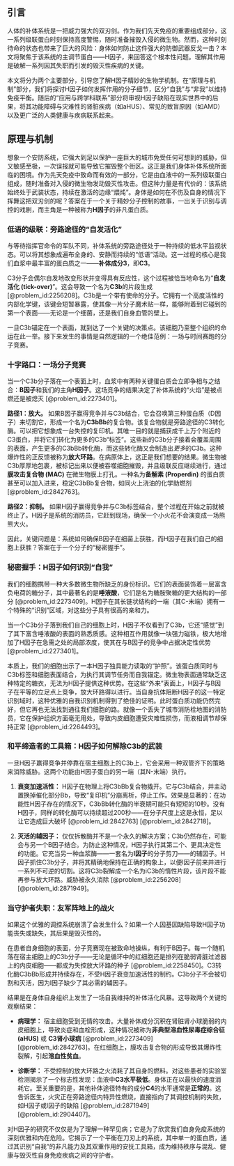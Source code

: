 ## 引言
人体的补体系统是一把威力强大的双刃剑。作为我们先天免疫的重要组成部分，这一系列级联蛋白时刻保持高度警惕，随时准备摧毁入侵的微生物。然而，这种时刻待命的状态也带来了巨大的风险：身体如何防止这件强大的防御武器反戈一击？本文将聚焦于该系统的主调节蛋白——H因子，来回答这个根本性问题。理解其作用是破解一系列因其失职而引发的毁灭性疾病的关键。

本文将分为两个主要部分，引导您了解H因子精妙的生物学机制。在“原理与机制”部分，我们将探讨H因子如何发挥作用的分子细节，区分“自我”与“非我”以维持免疫平衡。随后的“应用与跨学科联系”部分将审视H因子缺陷在现实世界中的后果，将其功能障碍与灾难性的肾脏疾病（如aHUS）、常见的致盲原因（如AMD）以及更广泛的人类健康与疾病联系起来。

## 原理与机制

想象一个安防系统，它强大到足以保护一座巨大的城市免受任何可想到的威胁，但又敏感至极，一次误报就可能导致它摧毁整个街区。这正是我们身体补体系统所面临的困境。作为先天免疫中致命而有效的一部分，它是由血液中的一系列级联蛋白组成，随时准备对入侵的微生物发动毁灭性攻击。但这种力量是有代价的：该系统始终处于武装状态，持续在激活的边缘“煨炖”。身体是如何在不伤及自身的情况下挥舞这把双刃剑的呢？答案在于一个关于精妙分子控制的故事，一出关于识别与调控的戏剧，而主角是一种被称为**H因子**的非凡蛋白质。

### 低语的级联：旁路途径的“自发活化”

与等待指挥官命令的军队不同，补体系统的旁路途径处于一种持续的低水平监视状态。可以将其想象成遍布全身的、安静而持续的“低语”活动。这一过程的核心是我们血浆中最丰富的蛋白质之一——**补体成分3**，即**C3**。

C3分子会偶尔自发地改变形状并变得具有反应性，这个过程被恰当地命名为“**自发活化 (tick-over)**”。这会导致一个名为**C3b**的片段生成 [@problem_id:2256208]。C3b是一个带有使命的分子。它拥有一个高度活性的内部化学键，该键会短暂暴露，使其像一片分子魔术贴一样，能够附着到它碰到的第一个表面——无论是一个细菌，还是我们自身血管的壁上。

一旦C3b锚定在一个表面，就到达了一个关键的决策点。该细胞乃至整个组织的命运在此一举。接下来发生的事情是自然逻辑的一个绝佳范例：一场与时间赛跑的分子竞赛。

### 十字路口：一场分子竞赛

当一个C3b分子落在一个表面上时，血浆中有两种关键蛋白质会立即争相与之结合：**B因子**和我们的主角**H因子**。这场竞争的结果决定了补体系统的“火焰”是被点燃还是被熄灭 [@problem_id:2273401]。

**路径1：放大。** 如果B因子赢得竞争并与C3b结合，它会召唤第三种蛋白质（D因子）来切割它，形成一个名为**C3bBb**的复合物。该复合物就是旁路途径的C3转化酶。可以把它想象成一台失控的复印机。其唯一目的就是捕获成千上万个附近的C3蛋白，并将它们转化为更多的C3b“标签”。这些新的C3b分子接着会覆盖周围的表面，产生更多的C3bBb转化酶，而这些转化酶又会制造出*更多*的C3b。这种爆炸性的正反馈被称为**放大环路**。在病原体上，这正是我们想要的结果。微生物被C3b厚厚地包裹，被标记出来以便被吞噬细胞摧毁，并且级联反应继续进行，通过**膜攻击复合物 (MAC)** 在微生物膜上打孔。一种名为**备解素 (Properdin)** 的蛋白质甚至可以加入进来，稳定C3bBb复合物，如同火上浇油的化学助燃剂 [@problem_id:2842763]。

**路径2：抑制。** 如果H因子赢得竞争并与C3b标签结合，整个过程在开始之前就被终止了。H因子是系统的消防员，它赶到现场，确保一个小火花不会演变成一场熊熊大火。

因此，关键问题是：系统如何确保B因子在细菌上获胜，而H因子在我们自己的细胞上获胜？答案在于一个分子的“秘密握手”。

### 秘密握手：H因子如何识别“自我”

我们的细胞携带一种大多数微生物所缺乏的身份标识。它们的表面装饰着一层富含负电荷的糖分子，其中最著名的是**唾液酸**，它们是名为糖胺聚糖的更大结构的一部分 [@problem_id:2273409]。H因子在其长链状结构的一端（其C-末端）拥有一个特殊的“识别”区域，对这些分子具有很高的亲和力。

当一个C3b分子落到我们自己的细胞上时，H因子不仅看到了C3b，它还“感觉”到了其下富含唾液酸的表面的熟悉质感。这种相互作用就像一块强力磁铁，极大地增加了H因子在急需之处的局部浓度，使其在与B因子的竞争中占据决定性优势 [@problem_id:2273401]。

本质上，我们的细胞出示了一本H因子独具能力读取的“护照”。该蛋白质同时与C3b标签和细胞表面结合，为执行其调节任务而自我锚定。微生物表面通常缺乏这种特定的糖衣，无法为H因子提供这种优势。在这些“外来”表面上，H因子与B因子在平等的立足点上竞争，放大环路得以进行。当自身抗体阻断H因子的这一特定识别域时，这种优雅的自我识别机制得到了绝佳的证明。此时蛋白质功能仍然完好，但它再也无法找到通往我们细胞的路。就像一个丢失了城市消防栓地图的消防员，它在保护组织方面毫无用处，导致内皮细胞遭受灾难性损伤，而液相调节却保持正常 [@problem_id:2264493]。

### 和平缔造者的工具箱：H因子如何解除C3b的武装

一旦H因子赢得竞争并停靠在宿主细胞上的C3b上，它会采用一种双管齐下的策略来消除威胁。这两个功能由H因子蛋白的另一端（其N-末端）执行。

1. **衰变加速活性：** H因子在物理上将C3bBb复合物撬开。它与C3b结合，并主动置换掉催化部分Bb，导致“复印机”分崩离析，停止工作。效果是显著的：在功能性H因子存在的情况下，C3bBb转化酶的半衰期可能只有短短的10秒。没有H因子，同样的转化酶可以持续超过200秒——在分子尺度上这是永恒，足以让它造成巨大破坏 [@problem_id:2842763] [@problem_id:2842718]。

2. **灭活的辅因子：** 仅仅拆散酶并不是一个永久的解决方案；C3b仍然存在，可能会与另一个B因子结合。为防止这种情况，H因子执行其第二个、更具决定性的功能。它充当另一种血浆酶——一套名为**I因子**的分子剪刀——的辅因子。H因子抓住C3b分子，并将其精确地保持在正确的构象上，以便I因子前来并进行一系列不可逆的切割。这将C3b裂解成一个名为iC3b的惰性片段，该片段不能再参与放大环路。威胁被永久消除 [@problem_id:2256208] [@problem_id:2871949]。

### 当守护者失职：友军阵地上的战火

如果这个优雅的调控系统崩溃了会发生什么？如果一个人因基因缺陷导致H因子功能丧失或缺失，其后果是毁灭性的。

在患者自身细胞的表面，分子竞赛现在被致命地操纵，有利于B因子。每一个随机落在宿主细胞上的C3b分子——无论是循环中的红细胞还是排列在脆弱肾脏过滤器上的内皮细胞——都成为失控放大环路的种子 [@problem_id:2258450]。C3转化酶C3bBb形成并持续存在，不受H因子衰变加速活性的制约。C3b分子不会被切割和灭活，因为I因子缺少了其必需的辅因子。

结果是在身体自身组织上发生了一场自我维持的补体活化风暴。这导致两个关键的观察结果：

- **病理学：** 宿主细胞受到无情的攻击。大量补体成分沉积在肾脏肾小球脆弱的内皮细胞上，导致炎症和血栓形成，这种情况被称为**非典型溶血性尿毒症综合征 (aHUS)** 或 **C3肾小球病** [@problem_id:2273409] [@problem_id:2842763]。在红细胞上，膜攻击复合物的形成导致其爆炸性裂解，引起**溶血性贫血**。

- **诊断学：** 不受控制的放大环路之火消耗了其自身的燃料。对这些患者的实验室检测揭示了一个标志性发现：血液中**C3水平极低**。身体正在以最快的速度消耗它。至关重要的是，其他补体途径特有的成分**C4**的水平通常是**正常的**。这告诉医生，火灾正在旁路途径内特异性燃烧，直接指向了其调控机制的失败，如H因子或I因子的缺陷 [@problem_id:2871949] [@problem_id:2904407]。

对H因子的研究不仅仅是为了理解一种罕见病；它是为了欣赏我们自身免疫系统的深刻优雅和内在危险。它揭示了一个平衡在刀刃上的系统，其中单一的蛋白质，通过其识别“自我”的非凡能力及其双重作用的安抚工具箱，成为维持秩序与混乱、健康与毁灭性自身免疫疾病之间的守护者。

